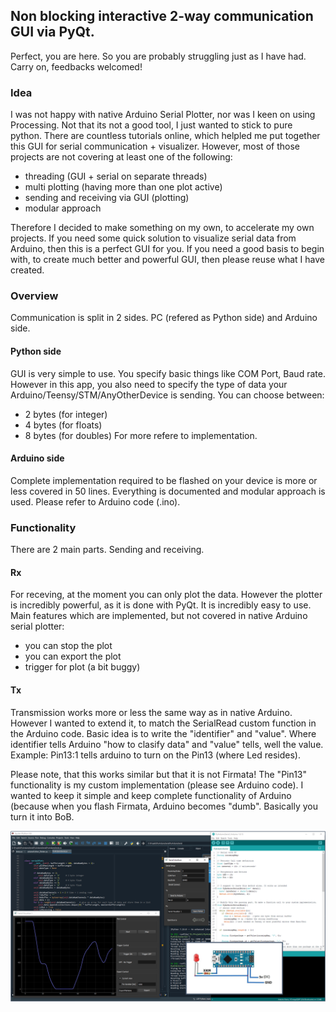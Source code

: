 
 ## Non blocking interactive 2-way communication GUI via PyQt.
 Perfect, you are here. So you are probably struggling just as I have had. Carry on, feedbacks welcomed!
 
 ### Idea
 I was not happy with native Arduino Serial Plotter, nor was I keen on using Processing. Not that its not a good tool, I just wanted to stick to pure python. 
 There are countless tutorials online, which helpled me put together this GUI for serial communication + visualizer. 
 However, most of those projects are not covering at least one of the following:
 - threading (GUI + serial on separate threads)
 - multi plotting (having more than one plot active)
 - sending and receiving via GUI (plotting)
 - modular approach
 
 Therefore I decided to make something on my own, to accelerate my own projects.
 If you need some quick solution to visualize serial data from Arduino, then this is a perfect GUI for you.
 If you need a good basis to begin with, to create much better and powerful GUI, then please reuse what I have created. 
 
 ### Overview
 Communication is split in 2 sides. PC (refered as Python side) and Arduino side. 
 #### Python side
 GUI is very simple to use. You specify basic things like COM Port, Baud rate. However in this app, you also need to specify the type of data your Arduino/Teensy/STM/AnyOtherDevice is sending. 
 You can choose between:
 - 2 bytes (for integer)
 - 4 bytes (for floats)
 - 8 bytes (for doubles)
 For more refere to implementation.
 
 
 #### Arduino side
 Complete implementation required to be flashed on your device is more or less covered in 50 lines. Everything is documented and modular approach is used. Please refer to Arduino code (.ino). 
 
 ### Functionality
 There are 2 main parts. Sending and receiving. 
 #### Rx
 For receving, at the moment you can only plot the data. However the plotter is incredibly powerful, as it is done with PyQt. It is incredibly easy to use. 
 Main features which are implemented, but not covered in native Arduino serial plotter:
 - you can stop the plot
 - you can export the plot
 - trigger for plot (a bit buggy)
 
 #### Tx
 Transmission works more or less the same way as in native Arduino. However I wanted to extend it, to match the SerialRead custom function in the Arduino code. 
 Basic idea is to write the "identifier" and "value". Where identifier tells Arduino "how to clasify data" and "value" tells, well the value. 
 Example: Pin13:1 tells arduino to turn on the Pin13 (where Led resides).
 
 Please note, that this works similar but that it is not Firmata! The "Pin13" functionality is my custom implementation (please see Arduino code). 
 I wanted to keep it simple and keep complete functionality of Arduino (because when you flash Firmata, Arduino becomes "dumb". Basically you turn it into BoB.
 
 
![alt text](https://github.com/aljazjelen/PyArduinoSerial/blob/main/frontImage.png?raw=true)